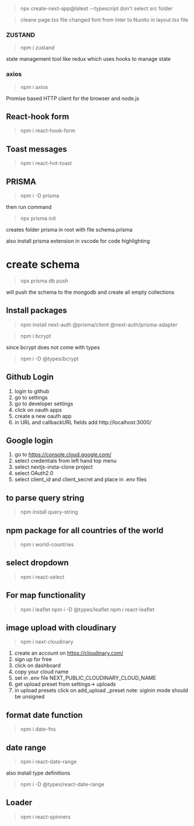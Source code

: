 >npx create-next-app@latest --typescript
don't select src folder

> cleane page.tsx file
> changed font from Inter to Nunito in layout.tsx file

### ZUSTAND
>npm i zustand

state management tool like redux which uses hooks to manage state


### axios
>npm i axios

Promise based HTTP client for the browser and node.js

## React-hook form
>npm i react-hook-form

## Toast messages
>npm i react-hot-toast

## PRISMA
> npm i -D prisma

then run command

> npx prisma init

creates folder prisma in root
with file schema.prisma


also install prisma extension in vscode for code highlighting

# create schema

> npx prisma db push

will push the schema to the mongodb and create all empty collections

## Install packages

> npm install next-auth @prisma/client @next-auth/prisma-adapter

>npm i bcrypt

since bcrypt does not come with types

> npm i -D @types/bcrypt

## Github Login

1. login to github
2. go to settings
3. go to developer settings
4. click on oauth apps
5. create a new oauth app
6. in URL and callbackURL fields add http://localhost:3000/

## Google login
1. go to https://console.cloud.google.com/
2. select credentials from left hand top menu
3. select nextjs-insta-clone project
4. select OAuth2.0 
4. select client_id and client_secret and place in .env files


## to parse query string
> npm install query-string


## npm package for all countries of the world
> npm i world-countries

## select dropdown
> npm i react-select

## For map functionality
>npm i leaflet
>npm i -D @types/leaflet
>npm i react-leaflet

## image upload with cloudinary
>npm i next-cloudinary

1. create an account on https://cloudinary.com/
2. sign up for free
3. click on dashboard
4. copy your cloud name
5. set in .env file NEXT_PUBLIC_CLOUDINARY_CLOUD_NAME
6. get upload preset from settings-> uploads
7. in upload presets click on add_upload _preset
note: siginin mode should be unsigned

## format date function

> npm i date-fns

## date range
> npm i react-date-range

also install type definitions

>npm i -D @types/react-date-range


## Loader
>npm i react-spinners